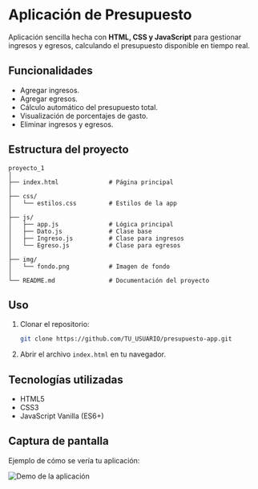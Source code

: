 # Aplicación de Presupuesto

Aplicación sencilla hecha con **HTML, CSS y JavaScript** para gestionar ingresos y egresos, calculando el presupuesto disponible en tiempo real.

## Funcionalidades
- Agregar ingresos.
- Agregar egresos.
- Cálculo automático del presupuesto total.
- Visualización de porcentajes de gasto.
- Eliminar ingresos y egresos.

## Estructura del proyecto
```
proyecto_1
│
├── index.html              # Página principal
│
├── css/
│   └── estilos.css         # Estilos de la app
│
├── js/
│   ├── app.js              # Lógica principal
│   ├── Dato.js             # Clase base
│   ├── Ingreso.js          # Clase para ingresos
│   └── Egreso.js           # Clase para egresos
│
├── img/
│   └── fondo.png           # Imagen de fondo
│
└── README.md               # Documentación del proyecto
```

## Uso
1. Clonar el repositorio:
   ```bash
   git clone https://github.com/TU_USUARIO/presupuesto-app.git
   ```
2. Abrir el archivo `index.html` en tu navegador.

## Tecnologías utilizadas
- HTML5
- CSS3
- JavaScript Vanilla (ES6+)

## Captura de pantalla
Ejemplo de cómo se vería tu aplicación:

![Demo de la aplicación](img/demo.png)

